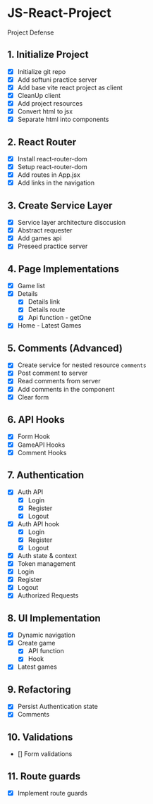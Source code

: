 # JS-React-Project

Project Defense

## 1. Initialize Project

-   [x] Initialize git repo
-   [x] Add softuni practice server
-   [x] Add base vite react project as client
-   [x] CleanUp client
-   [x] Add project resources
-   [x] Convert html to jsx
-   [x] Separate html into components

## 2. React Router

-   [x] Install react-router-dom
-   [x] Setup react-router-dom
-   [x] Add routes in App.jsx
-   [x] Add links in the navigation

## 3. Create Service Layer

-   [x] Service layer architecture disccusion
-   [x] Abstract requester
-   [x] Add games api
-   [x] Preseed practice server

## 4. Page Implementations

-   [x] Game list
-   [x] Details
    -   [x] Details link
    -   [x] Details route
    -   [x] Api function - getOne
-   [x] Home - Latest Games

## 5. Comments (Advanced)

-   [x] Create service for nested resource `comments`
-   [x] Post comment to server
-   [x] Read comments from server
-   [x] Add comments in the component
-   [x] Clear form

## 6. API Hooks

-   [x] Form Hook
-   [x] GameAPI Hooks
-   [x] Comment Hooks

## 7. Authentication

-   [x] Auth API
    -   [x] Login
    -   [x] Register
    -   [x] Logout
-   [x] Auth API hook
    -   [x] Login
    -   [x] Register
    -   [x] Logout
-   [x] Auth state & context
-   [x] Token management
-   [x] Login
-   [x] Register
-   [x] Logout
-   [x] Authorized Requests

## 8. UI Implementation

-   [x] Dynamic navigation
-   [x] Create game
    -   [x] API function
    -   [x] Hook
-   [x] Latest games

## 9. Refactoring

-   [x] Persist Authentication state
-   [x] Comments

## 10. Validations

-   [] Form validations

## 11. Route guards

-   [x] Implement route guards
